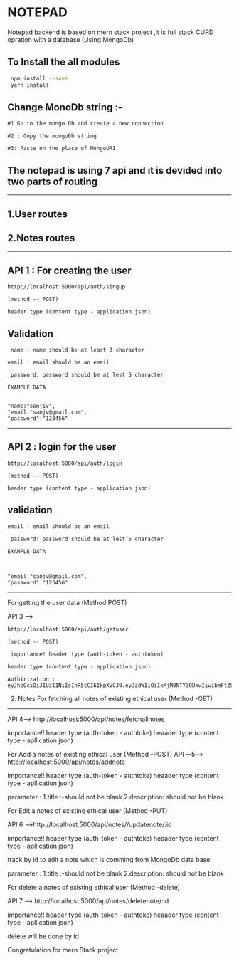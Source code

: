  # NOTEPAD 

  Notepad backend is based  on mern stack project ,it is full stack CURD opration with a database (Using MongoDb)

 ## To Install the all modules
 
``` bash
 npm install --save 
 yarn install
```

## Change MonoDb string :-

`
    #1 Go to the mongo Db and create a new connection 
`

`
  #2 : Copy the mongoDb string 
`

`
  #3: Paste on the place of MongoURI
`

 ## The notepad is using 7 api and it is devided into two parts of routing
-------------- 
##  1.User routes
 ## 2.Notes routes
------------------------------------------------------------------------ 

## API 1  :  For creating the user  
```
http://localhost:5000/api/auth/singup
```
`(method -- POST)`

 `header type (content type - application json)`

## Validation


` name : name should be at least 3 character`

` email : email should be an email `

` password: password should be at lest 5 character`

` EXAMPLE DATA `
```

"name:"sanjiv",
"email:"sanjv@gmail.com",
"password":"123456"

```

--------------

## API 2 : login for the user 
```
http://localhost:5000/api/auth/login
```
`(method -- POST)`

 `header type (content type - application json)`

## validation

 


` email : email should be an email `

` password: password should be at lest 5 character`

` EXAMPLE DATA `
```

 
"email:"sanjv@gmail.com",
"password":"123456"

```
 
-------------
 For getting the user data (Method POST)

 API 3 -->
``` 
http://localhost:5000/api/auth/getuser
````
`(method -- POST)`

`
importance!
 header type (auth-token - authtoken)`

 `header type (content type - application json)`

 ```
Authirization :  eyJhbGciOiJIUzI1NiIsInR5cCI6IkpXVCJ9.eyJzdWIiOiIxMjM0NTY3ODkwIiwibmFtZSI6IkpvaG4gRG9lIiwiaWF0IjoxNTE2MjM5MDIyfQ.SflKxwRJSMeKKF2QT4fwpMeJf36POk6yJV_adQssw5c
```


 2. Notes 
 For fetching all notes of existing ethical user (Method -GET)
-------------------------------------------------------------------
 API 4--> http://localhost:5000/api/notes/fetchallnotes

importance!!
 header type (auth-token - authtoke)
 heaader type (content type - apllication json)

 For Add a notes of existing ethical user (Method -POST)
 API --5--> http://localhost:5000/api/notes/addnote

importance!!
 header type (auth-token - authtoke)
 heaader type (content type - apllication json)

 parameter :
 1.title :-should not be blank
 2.description: should not be blank


 For Edit a notes of existing ethical user (Method -PUT)

API 6 -->http://localhost:5000/api/notes//updatenote/:id

importance!!
 header type (auth-token - authtoke)
 heaader type (content type - apllication json)

 track by id to edit a note which is comming from MongoDb data base 

 parameter :
 1.title :-should not be blank
 2.description: should not be blank

 For delete a notes of existing ethical user (Method -delete)

 API 7 --> http://localhost:5000/api/notes/deletenote/:id

 importance!!
 header type (auth-token - authtoke)
 heaader type (content type - apllication json)

delete  will be done by id 

Congratulation for mern Stack project
